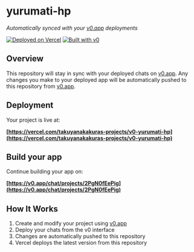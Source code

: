 # yurumati-hp

*Automatically synced with your [v0.app](https://v0.app) deployments*

[![Deployed on Vercel](https://img.shields.io/badge/Deployed%20on-Vercel-black?style=for-the-badge&logo=vercel)](https://vercel.com/takuyanakakuras-projects/v0-yurumati-hp)
[![Built with v0](https://img.shields.io/badge/Built%20with-v0.app-black?style=for-the-badge)](https://v0.app/chat/projects/2PgN0fEePig)

## Overview

This repository will stay in sync with your deployed chats on [v0.app](https://v0.app).
Any changes you make to your deployed app will be automatically pushed to this repository from [v0.app](https://v0.app).

## Deployment

Your project is live at:

**[https://vercel.com/takuyanakakuras-projects/v0-yurumati-hp](https://vercel.com/takuyanakakuras-projects/v0-yurumati-hp)**

## Build your app

Continue building your app on:

**[https://v0.app/chat/projects/2PgN0fEePig](https://v0.app/chat/projects/2PgN0fEePig)**

## How It Works

1. Create and modify your project using [v0.app](https://v0.app)
2. Deploy your chats from the v0 interface
3. Changes are automatically pushed to this repository
4. Vercel deploys the latest version from this repository